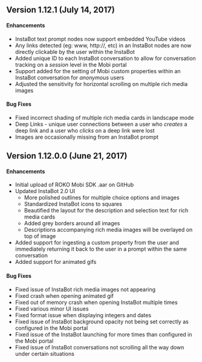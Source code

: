 ## Version 1.12.1 (July 14, 2017)
#### **Enhancements**
- InstaBot text prompt nodes now support embedded YouTube videos 
- Any links detected (eg: www, http://, etc) in an InstaBot nodes are now directly clickable by the user within the InstaBot
- Added unique ID to each InstaBot conversation to allow for conversation tracking on a _session_ level in the Mobi portal
- Support added for the setting of Mobi custom properties within an InstaBot conversation for _anonymous_ users
- Adjusted the sensitivity for horizontal scrolling on multiple rich media images

#### **Bug Fixes**
- Fixed incorrect shading of multiple rich media cards in landscape mode
- Deep Links - unique user connections between a user who _creates_ a deep link and a user who _clicks_ on a deep link were lost
- Images are occasionally missing from an InstaBot prompt

## Version 1.12.0.0 (June 21, 2017)
#### **Enhancements**
- Initial upload of ROKO Mobi SDK .aar on GitHub
- Updated InstaBot 2.0 UI
  - More polished outlines for multiple choice options and images
  - Standardized InstaBot icons to squares
  - Beautified the layout for the description and selection text for rich media cards 
  - Added grey borders around all images	
  - Descriptions accompanying rich media images will be overlayed on top of image
- Added support for ingesting a custom property from the user and immediately returning it back to the user in a prompt within the same conversation
- Added support for animated gifs

#### **Bug Fixes**
- Fixed issue of InstaBot rich media images not appearing 
- Fixed crash when opening animated gif
- Fixed out of memory crash when opening InstaBot multiple times
- Fixed various minor UI issues
- Fixed format issue when displaying integers and dates
- Fixed issue of InstaBot background opacity not being set correctly as configured in the Mobi portal
- Fixed issue of the InstaBot launching for more times than configured in the Mobi portal
- Fixed issue of InstaBot conversations not scrolling all the way down under certain situations
